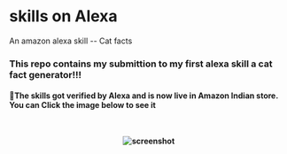 # skills on Alexa 
An amazon alexa skill --  Cat facts

<h3>This repo contains my submittion to my first alexa skill a cat fact generator!!!</h3> 

<h4>🌟The skills got verified by Alexa and is now live in Amazon Indian store. You can Click the image below to see it  

<br>
<br>
<br>
<p align="center">
 <a href"https://www.amazon.in/dp/B0872Y1BPH/ref=cm_cr_arp_d_product_top?ie=UTF8">
    <img  alt="screenshot" src="https://github.com/Harikrishnan6336/skills_on_Alexa--Cat_facts/blob/Screenshot_included/Screenshot%20(16).png"/>
  </a>
</p>
